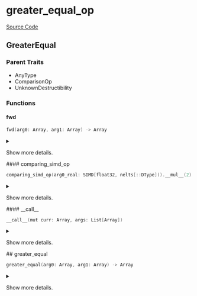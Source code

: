 



# greater_equal_op
  
[Source Code](https://github.com/endia-ai/Endia/tree/main/endia/functional/comparison_ops/greater_equal_op.mojo)  
  

## GreaterEqual
  
  
  

### Parent Traits
  

- AnyType
- ComparisonOp
- UnknownDestructibility
  

### Functions

#### fwd


```swift
fwd(arg0: Array, arg1: Array) -> Array
```  
<details markdown="1" style="border: none; bg-color: none; box-shadow: none;">  
<summary style="border: none; bg-color: none; box-shadow: none;">  
  
Show more details.  
</summary>  
  
#### Args:  

* arg0 `Array`
* arg1 `Array`
  
#### Returns:  
  
Type: `Array`  
  
  
</details>
#### comparing_simd_op


```swift
comparing_simd_op(arg0_real: SIMD[float32, nelts[::DType]().__mul__(2).__floordiv__(2)], arg1_real: SIMD[float32, nelts[::DType]().__mul__(2).__floordiv__(2)], arg0_imag: SIMD[float32, nelts[::DType]().__mul__(2).__floordiv__(2)], arg1_imag: SIMD[float32, nelts[::DType]().__mul__(2).__floordiv__(2)]) -> Tuple[SIMD[float32, nelts[::DType]().__mul__(2).__floordiv__(2)], SIMD[float32, nelts[::DType]().__mul__(2).__floordiv__(2)]]
```  
<details markdown="1" style="border: none; bg-color: none; box-shadow: none;">  
<summary style="border: none; bg-color: none; box-shadow: none;">  
  
Show more details.  
</summary>  
  
#### Args:  

* arg0_real `SIMD[float32, nelts[::DType]().__mul__(2).__floordiv__(2)]`
* arg1_real `SIMD[float32, nelts[::DType]().__mul__(2).__floordiv__(2)]`
* arg0_imag `SIMD[float32, nelts[::DType]().__mul__(2).__floordiv__(2)]`
* arg1_imag `SIMD[float32, nelts[::DType]().__mul__(2).__floordiv__(2)]`
  
#### Returns:  
  
Type: `Tuple[SIMD[float32, nelts[::DType]().__mul__(2).__floordiv__(2)], SIMD[float32, nelts[::DType]().__mul__(2).__floordiv__(2)]]`  
  
  
</details>
#### __call__


```swift
__call__(mut curr: Array, args: List[Array])
```  
<details markdown="1" style="border: none; bg-color: none; box-shadow: none;">  
<summary style="border: none; bg-color: none; box-shadow: none;">  
  
Show more details.  
</summary>  
  
#### Args:  

* curr `Array`
* args `List[Array]`
  
  
</details>
## greater_equal


```swift
greater_equal(arg0: Array, arg1: Array) -> Array
```  
<details markdown="1" style="border: none; bg-color: none; box-shadow: none;">  
<summary style="border: none; bg-color: none; box-shadow: none;">  
  
Show more details.  
</summary>  
  
#### Args:  

* arg0 `Array`
* arg1 `Array`
  
#### Returns:  
  
Type: `Array`  
  
  
</details>